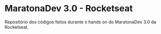 # MaratonaDev 3.0 - Rocketseat 
Repositório dos códigos feitos durante o hands on do MaratonaDev 3.0 da Rocketseat.
